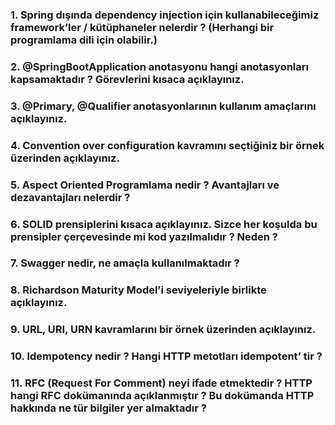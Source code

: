 <h3>
1. Spring dışında dependency injection için kullanabileceğimiz framework’ler / kütüphaneler nelerdir ? (Herhangi bir programlama dili
için olabilir.)
</h3>

<h3>
2. @SpringBootApplication anotasyonu hangi anotasyonları kapsamaktadır ? Görevlerini kısaca açıklayınız.
</h3>

<h3>
3. @Primary, @Qualifier anotasyonlarının kullanım amaçlarını açıklayınız.
</h3>

<h3>
4. Convention over configuration kavramını seçtiğiniz bir örnek üzerinden açıklayınız.
</h3>

<h3>
5. Aspect Oriented Programlama nedir ? Avantajları ve dezavantajları nelerdir ?
</h3>

<h3>
6. SOLID prensiplerini kısaca açıklayınız. Sizce her koşulda bu prensipler çerçevesinde mi kod yazılmalıdır ? Neden ?
</h3>

<h3>
7. Swagger nedir, ne amaçla kullanılmaktadır ?
</h3>

<h3>
8. Richardson Maturity Model’i seviyeleriyle birlikte açıklayınız.
</h3>

<h3>
9. URL, URI, URN kavramlarını bir örnek üzerinden açıklayınız.
</h3>

<h3>
10. Idempotency nedir ? Hangi HTTP metotları idempotent’ tir ?
</h3>

<h3>
11. RFC (Request For Comment) neyi ifade etmektedir ? HTTP hangi RFC dokümanında açıklanmıştır ? Bu dokümanda HTTP hakkında
ne tür bilgiler yer almaktadır ?
</h3>
